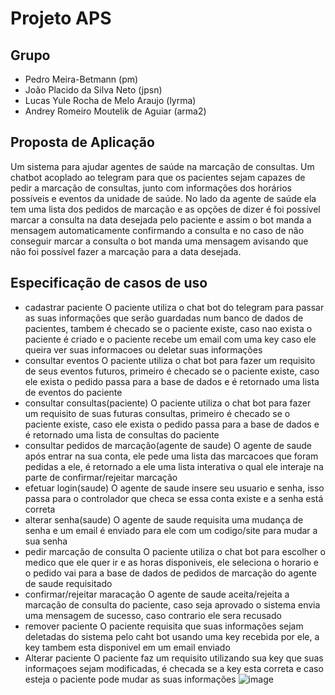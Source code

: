 # Projeto APS

## Grupo

- Pedro Meira-Betmann (pm)
- João Placido da Silva Neto (jpsn)
- Lucas Yule Rocha de Melo Araujo (lyrma)
- Andrey Romeiro Moutelik de Aguiar (arma2)

## Proposta de Aplicação

Um sistema para ajudar agentes de saúde na marcação de consultas. Um chatbot acoplado ao telegram para que os pacientes sejam capazes de pedir a marcação de consultas, junto com informações dos horários possíveis e eventos da unidade de saúde. No lado da agente de saúde ela tem uma lista dos pedidos de marcação e as opções de dizer é foi possível marcar a consulta na data desejada pelo paciente e assim o bot manda a mensagem automaticamente confirmando a consulta e no caso de não conseguir marcar a consulta o bot manda uma mensagem avisando que não foi possível fazer a marcação para a data desejada.

## Especificação de casos de uso

- cadastrar paciente
O paciente utiliza o chat bot do telegram para passar as suas informações que serão guardadas num banco de dados de pacientes, tambem é checado se o paciente existe, caso nao exista o paciente é criado e o paciente recebe um email com uma key caso ele queira ver suas informacoes ou deletar suas informações
- consultar eventos
O paciente utiliza o chat bot para fazer um requisito de seus eventos futuros, primeiro é checado se o paciente existe, caso ele exista o pedido passa para a base de dados e é retornado uma lista de eventos do paciente
- consultar consultas(paciente)
O paciente utiliza o chat bot para fazer um requisito de suas futuras consultas, primeiro é checado se o paciente existe, caso ele exista o pedido passa para a base de dados e é retornado uma lista de consultas do paciente
- consultar pedidos de marcação(agente de saude)
O agente de saude após entrar na sua conta, ele pede uma lista das marcacoes que foram pedidas a ele, é retornado a ele uma lista interativa o qual ele interaje na parte de confirmar/rejeitar marcação
- efetuar login(saude)
O agente de saude insere seu usuario e senha, isso passa para o controlador que checa se essa conta existe e a senha está correta
- alterar senha(saude)
O agente de saude requisita uma mudança de senha e um email é enviado para ele com um codigo/site para mudar a sua senha
- pedir marcação de consulta
O paciente utiliza o chat bot para escolher o medico que ele quer ir e as horas disponiveis, ele seleciona o horario e o pedido vai para a base de dados de pedidos de marcação do agente de saude requisitado
- confirmar/rejeitar maracação
O agente de saude aceita/rejeita a marcação de consulta do paciente, caso seja aprovado o sistema envia uma mensagem de sucesso, caso contrario ele sera recusado
- remover paciente
O paciente requisita que suas informações sejam deletadas do sistema pelo caht bot usando uma key recebida por ele, a key tambem esta disponivel em um email enviado
- Alterar paciente
O paciente faz um requisito utilizando sua key que suas informaçoes sejam modificadas, é checada se a key esta correta e caso esteja o paciente pode mudar as suas informações
![image](https://drive.google.com/file/d/1szD3z0uyAX6sUy2PaxSeG7St4udAwdel/view?usp=sharing)
